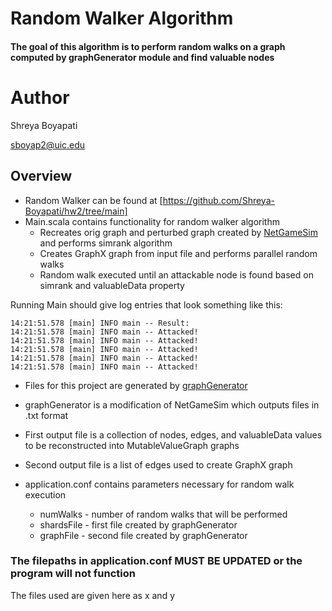 Random Walker Algorithm
=======================
#### The goal of this algorithm is to perform random walks on a graph computed by graphGenerator module and find valuable nodes

**Author**
===
Shreya Boyapati

sboyap2@uic.edu

Overview
---
* Random Walker can be found at [https://github.com/Shreya-Boyapati/hw2/tree/main]
* Main.scala contains functionality for random walker algorithm
  * Recreates orig graph and perturbed graph created by [NetGameSim](https://github.com/0x1DOCD00D/NetGameSim) and performs simrank algorithm
  * Creates GraphX graph from input file and performs parallel random walks
  * Random walk executed until an attackable node is found based on simrank and valuableData property

 Running Main should give log entries that look something like this:
 ```14:21:51.578 [main] INFO org.apache.spark.SparkContext -- Successfully stopped SparkContext
14:21:51.578 [main] INFO main -- Result:
14:21:51.578 [main] INFO main -- Attacked!
14:21:51.578 [main] INFO main -- Attacked!
14:21:51.578 [main] INFO main -- Attacked!
14:21:51.578 [main] INFO main -- Attacked!
14:21:51.578 [main] INFO main -- Attacked!
```

* Files for this project are generated by [graphGenerator](https://github.com/Shreya-Boyapati/graphGenerator)
* graphGenerator is a modification of NetGameSim which outputs files in .txt format
* First output file is a collection of nodes, edges, and valuableData values to be reconstructed into MutableValueGraph graphs
* Second output file is a list of edges used to create GraphX graph

* application.conf contains parameters necessary for random walk execution
  * numWalks - number of random walks that will be performed
  * shardsFile - first file created by graphGenerator
  * graphFile - second file created by graphGenerator
 
### The filepaths in application.conf MUST BE UPDATED or the program will not function
The files used are given here as x and y

